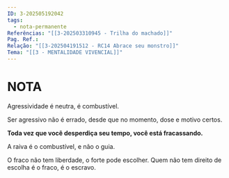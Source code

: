 ```yaml
---
ID: 3-202505192042
tags:
  - nota-permanente
Referências: "[[3-202503310945 - Trilha do machado]]"
Pag. Ref.: 
Relação: "[[3-202504191512 - RC14 Abrace seu monstro]]"
Tema: "[[3 - MENTALIDADE VIVENCIAL]]"
---
```

# NOTA 

Agressividade é neutra, é combustível.

Ser agressivo não é errado, desde que no momento, dose e motivo certos.

**Toda vez que você desperdiça seu tempo, você está fracassando.**

A raiva é o combustível, e não o guia.

O fraco não tem liberdade, o forte pode escolher. Quem não tem direito de escolha é o fraco, é o escravo.


